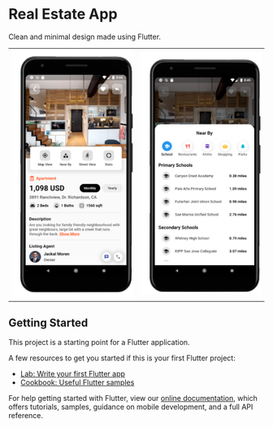 # Real Estate App

Clean and minimal design made using Flutter.

<div style="text-align: center"><table><tr>
<td style="text-align: center">
 <img src="real_estate1.png" width="610" />
 </td>
<td style="text-align: center">
 <img src="real_estate2.png" width="610"/>
 </tr></table>
 </div>

## Getting Started

This project is a starting point for a Flutter application.

A few resources to get you started if this is your first Flutter project:

- [Lab: Write your first Flutter app](https://flutter.dev/docs/get-started/codelab)
- [Cookbook: Useful Flutter samples](https://flutter.dev/docs/cookbook)

For help getting started with Flutter, view our
[online documentation](https://flutter.dev/docs), which offers tutorials,
samples, guidance on mobile development, and a full API reference.
